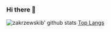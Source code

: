 ### Hi there 👋

<!--
**zakrzewskib/zakrzewskib** is a ✨ _special_ ✨ repository because its `README.md` (this file) appears on your GitHub profile.

Here are some ideas to get you started:

- 🔭 I’m currently working on ...
- 🌱 I’m currently learning ...
- 👯 I’m looking to collaborate on ...
- 🤔 I’m looking for help with ...
- 💬 Ask me about ...
- 📫 How to reach me: ...
- 😄 Pronouns: ...
- ⚡ Fun fact: ...
-->

![zakrzewskib' github stats](https://github-readme-stats.vercel.app/api?username=zakrzewskib&hide=issues,stars&show_icons=true&include_all_commits=true)
[Top Langs](https://github-readme-stats.vercel.app/api/top-langs/?username=zakrzewskib)
